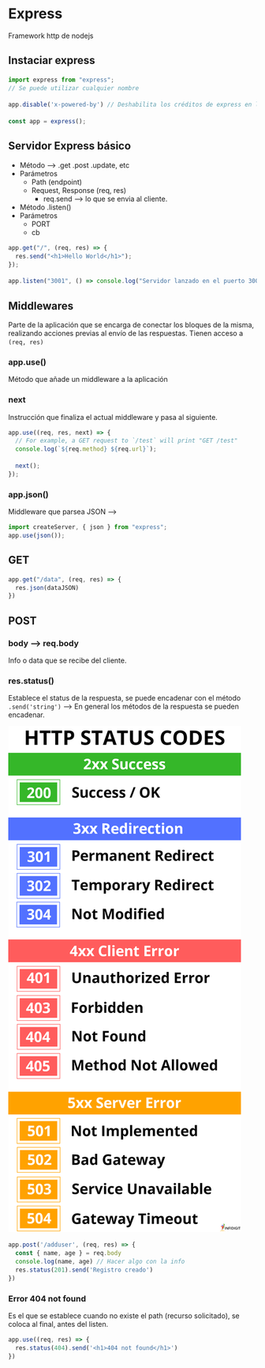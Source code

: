# Express

Framework http de nodejs

## Instaciar express

```js
import express from "express";
// Se puede utilizar cualquier nombre

app.disable('x-powered-by') // Deshabilita los créditos de express en la web

const app = express();
```

## Servidor Express básico

- Método --> .get .post .update, etc
- Parámetros
  - Path (endpoint)
  - Request, Response (req, res)
    - req.send --> lo que se envia al cliente.
- Método .listen()
- Parámetros
  - PORT
  - cb

```js
app.get("/", (req, res) => {
  res.send("<h1>Hello World</h1>");
});

app.listen("3001", () => console.log("Servidor lanzado en el puerto 3001"));
```

## Middlewares

Parte de la aplicación que se encarga de conectar los bloques de la misma, realizando acciones previas al envío de las respuestas. Tienen acceso a `(req, res)`

### app.use()

Método que añade un middleware a la aplicación

### next

Instrucción que finaliza el actual middleware y pasa al siguiente.

```js
app.use((req, res, next) => {
  // For example, a GET request to `/test` will print "GET /test"
  console.log(`${req.method} ${req.url}`);

  next();
});
```

### app.json()

Middleware que parsea JSON -->

```js
import createServer, { json } from "express";
app.use(json());
```

## GET

```js
app.get("/data", (req, res) => {
  res.json(dataJSON)
})
```

## POST

### body --> req.body

Info o data que se recibe del cliente.

### res.status()

Establece el status de la respuesta, se puede encadenar con el método `.send('string')` --> En general los métodos de la respuesta se pueden encadenar.

![status code list](./status-code-list.png)

```js
app.post('/adduser', (req, res) => {
  const { name, age } = req.body
  console.log(name, age) // Hacer algo con la info
  res.status(201).send('Registro creado')
})
```

### Error 404 not found

Es el que se establece cuando no existe el path (recurso solicitado), se coloca al final, antes del listen.

```js
app.use((req, res) => {
  res.status(404).send('<h1>404 not found</h1>')
})
```


